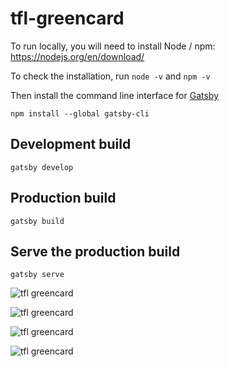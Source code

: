 # tfl-greencard

To run locally, you will need to install Node / npm: https://nodejs.org/en/download/

To check the installation, run ```node -v``` and ```npm -v```

Then install the command line interface for [Gatsby](https://www.gatsbyjs.org/)

```npm install --global gatsby-cli```



## Development build
```
gatsby develop
```

## Production build
```
gatsby build
```

## Serve the production build

```
gatsby serve
```

![tfl greencard](screenshots/01.png)

![tfl greencard](screenshots/02.png)

![tfl greencard](screenshots/05.png)

![tfl greencard](screenshots/08.png)
